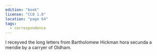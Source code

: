 ```yaml
---
edition: "book"
license: "CC0 1.0"
location: "page 64"
tags:
  - correspondence
---
```

I receyved the long letters from Bartholomew Hickman hora
secunda a meridie by a carryer of Oldham.
